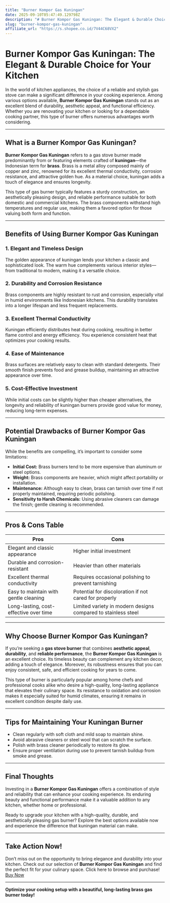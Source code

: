 ```yaml
---
title: "Burner Kompor Gas Kuningan"
date: 2025-09-10T05:47:49.129798Z
description: "# Burner Kompor Gas Kuningan: The Elegant & Durable Choice for Your Kitchen..."
slug: "burner-kompor-gas-kuningan"
affiliate_url: "https://s.shopee.co.id/7V44C68VX2"
---
```

# Burner Kompor Gas Kuningan: The Elegant & Durable Choice for Your Kitchen

In the world of kitchen appliances, the choice of a reliable and stylish gas stove can make a significant difference in your cooking experience. Among various options available, **Burner Kompor Gas Kuningan** stands out as an excellent blend of durability, aesthetic appeal, and functional efficiency. Whether you are renovating your kitchen or looking for a dependable cooking partner, this type of burner offers numerous advantages worth considering.

---

## What is a Burner Kompor Gas Kuningan?

**Burner Kompor Gas Kuningan** refers to a gas stove burner made predominantly from or featuring elements crafted of **kuningan**—the Indonesian term for **brass**. Brass is a metal alloy composed mainly of copper and zinc, renowned for its excellent thermal conductivity, corrosion resistance, and attractive golden hue. As a material choice, kuningan adds a touch of elegance and ensures longevity.

This type of gas burner typically features a sturdy construction, an aesthetically pleasing design, and reliable performance suitable for both domestic and commercial kitchens. The brass components withstand high temperatures and regular use, making them a favored option for those valuing both form and function.

---

## Benefits of Using Burner Kompor Gas Kuningan

### 1. Elegant and Timeless Design

The golden appearance of kuningan lends your kitchen a classic and sophisticated look. The warm hue complements various interior styles—from traditional to modern, making it a versatile choice.

### 2. Durability and Corrosion Resistance

Brass components are highly resistant to rust and corrosion, especially vital in humid environments like Indonesian kitchens. This durability translates into a longer lifespan and less frequent replacements.

### 3. Excellent Thermal Conductivity

Kuningan efficiently distributes heat during cooking, resulting in better flame control and energy efficiency. You experience consistent heat that optimizes your cooking results.

### 4. Ease of Maintenance

Brass surfaces are relatively easy to clean with standard detergents. Their smooth finish prevents food and grease buildup, maintaining an attractive appearance over time.

### 5. Cost-Effective Investment

While initial costs can be slightly higher than cheaper alternatives, the longevity and reliability of kuningan burners provide good value for money, reducing long-term expenses.

---

## Potential Drawbacks of Burner Kompor Gas Kuningan

While the benefits are compelling, it’s important to consider some limitations:

- **Initial Cost:** Brass burners tend to be more expensive than aluminum or steel options.
- **Weight:** Brass components are heavier, which might affect portability or installation.
- **Maintenance:** Although easy to clean, brass can tarnish over time if not properly maintained, requiring periodic polishing.
- **Sensitivity to Harsh Chemicals:** Using abrasive cleaners can damage the finish; gentle cleaning is recommended.

---

## Pros & Cons Table

| **Pros** | **Cons** |
|---|---|
| Elegant and classic appearance | Higher initial investment |
| Durable and corrosion-resistant | Heavier than other materials |
| Excellent thermal conductivity | Requires occasional polishing to prevent tarnishing |
| Easy to maintain with gentle cleaning | Potential for discoloration if not cared for properly |
| Long-lasting, cost-effective over time | Limited variety in modern designs compared to stainless steel |

---

## Why Choose Burner Kompor Gas Kuningan?

If you’re seeking a **gas stove burner** that combines **aesthetic appeal**, **durability**, and **reliable performance**, the **Burner Kompor Gas Kuningan** is an excellent choice. Its timeless beauty can complement any kitchen decor, adding a touch of elegance. Moreover, its robustness ensures that you can enjoy consistent, safe, and efficient cooking for years to come.

This type of burner is particularly popular among home chefs and professional cooks alike who desire a high-quality, long-lasting appliance that elevates their culinary space. Its resistance to oxidation and corrosion makes it especially suited for humid climates, ensuring it remains in excellent condition despite daily use.

---

## Tips for Maintaining Your Kuningan Burner

- Clean regularly with soft cloth and mild soap to maintain shine.
- Avoid abrasive cleaners or steel wool that can scratch the surface.
- Polish with brass cleaner periodically to restore its glow.
- Ensure proper ventilation during use to prevent tarnish buildup from smoke and grease.

---

## Final Thoughts

Investing in a **Burner Kompor Gas Kuningan** offers a combination of style and reliability that can enhance your cooking experience. Its enduring beauty and functional performance make it a valuable addition to any kitchen, whether home or professional.

Ready to upgrade your kitchen with a high-quality, durable, and aesthetically pleasing gas burner? Explore the best options available now and experience the difference that kuningan material can make.

---

## Take Action Now!

Don’t miss out on the opportunity to bring elegance and durability into your kitchen. Check out our selection of **Burner Kompor Gas Kuningan** and find the perfect fit for your culinary space. Click here to browse and purchase! [Buy Now](https://s.shopee.co.id/7V44C68VX2)

---

**Optimize your cooking setup with a beautiful, long-lasting brass gas burner today!**